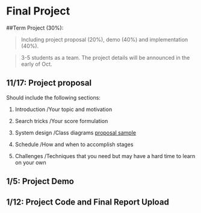 # Final Project #

##Term Project (30%):

> Including project proposal (20%), demo (40%) and implementation (40%).

> 3-5 students as a team. The project details will be announced in the early of Oct.

## 11/17: Project proposal
Should include the following sections:

1. Introduction /Your topic and motivation

2. Search tricks /Your score formulation

3. System design /Class diagrams [proposal sample](http://www3.nccu.edu.tw/~yuf/DBProposalExample.pdf)

4. Schedule /How and when to accomplish stages

5. Challenges /Techniques that you need but may have a hard time to learn on your own

## 1/5: Project Demo 

## 1/12: Project Code and Final Report Upload